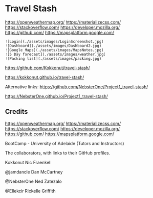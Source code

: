 # Travel Stash

https://openweathermap.org/
https://materializecss.com/
https://stackoverflow.com/
https://developer.mozilla.org/
https://github.com/
https://mapsplatform.google.com/

    ![Login](./assets/images/LoginScreenshot.jpg)
    ![Dashboard](./assets/images/Dashboard2.jpg)
    ![Google Maps](./assets/images/MapsNotes.jpg)
    ![5 Day forecast](./assets/images/weather.jpg)
    ![Packing list](./assets/images/packing.jpg)

https://github.com/Kokkonut/travel-stash/

https://kokkonut.github.io/travel-stash/

Alternative links:
https://github.com/NebsterOne/Project1_travel-stash/

https://NebsterOne.github.io/Project1_travel-stash/


## Credits

https://openweathermap.org/
https://materializecss.com/
https://stackoverflow.com/
https://developer.mozilla.org/
https://github.com/
https://mapsplatform.google.com/

BootCamp - University of Adelaide 
(Tutors and Instructors)


The collaborators, with links to their GitHub profiles.

Kokkonut
Nic Fraenkel

@jamdancle
Dan McCartney

@NebsterOne
Ned Zatezalo

@Ellekcir
Rickelle Griffith
